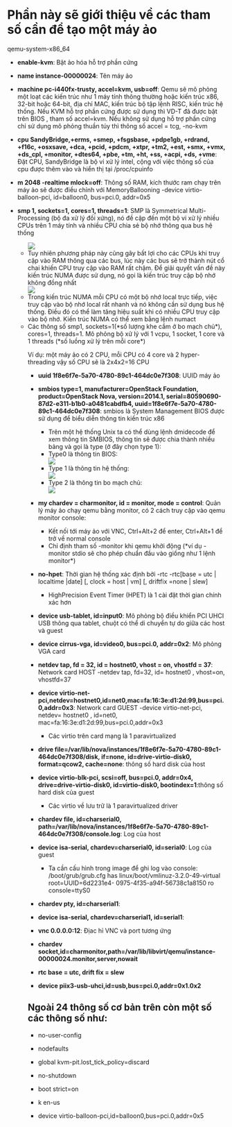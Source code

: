 # Phần này sẽ giới thiệu về các tham số cần để tạo một máy ảo



qemu-system-x86_64  

- **enable-kvm**: Bật ảo hóa hỗ trợ phần cứng

- **name instance-00000024**: Tên máy ảo

- **machine pc-i440fx-trusty, accel=kvm, usb=off**: Qemu sẽ mô phỏng một loạt các kiến trúc như 1 máy tính thông thường hoặc kiến trúc x86, 32-bit hoặc 64-bit, địa chỉ MAC, kiến trúc bộ tập lệnh RISC, kiến trúc hệ thống. Nếu KVM hỗ trợ phần cứng được sử dụng thì VD-T đã được bật trên BIOS , tham số accel=kvm. Nếu không sử dụng hỗ trợ phần cứng chỉ sử dụng mô phỏng thuần túy thì thông số accel = tcg, -no-kvm

- **cpu SandyBridge,+erms, +smep, +fsgsbase, +pdpe1gb, +rdrand, +f16c, +osxsave, +dca, +pcid, +pdcm, +xtpr, +tm2, +est, +smx, +vmx, +ds_cpl, +monitor, +dtes64, +pbe, +tm, +ht, +ss, +acpi, +ds, +vme**: Đặt CPU, SandyBridge là bộ vi xử lý intel, cộng với việc thông số của cpu được thêm vào và hiển thị tại /proc/cpuinfo

- **m 2048 -realtime mlock=off**: Thông số RAM, kích thước ram chạy trên máy ảo sẽ được điều chỉnh với MemoryBallooning -device virtio-balloon-pci, id=balloon0, bus=pci.0, addr=0x5

- **smp 1, sockets=1, cores=1, threads=1**: SMP là Symmetrical Multi-Processing (bộ đa xử lý đối xứng), nó đề cập đến một bộ vi xử lý nhiều CPUs trên 1 máy tính và nhiều CPU chia sẻ bộ nhớ thông qua bus hệ thống
<ul>
   <ul>
      
<img src="https://i.imgur.com/dfxsm3o.jpg">

<li>Tuy nhiên phương pháp này cũng gây bất lợi cho các CPUs khi truy cập vào RAM thông qua các bus, lúc này các bus sẽ trở thành nút cổ chai khiến CPU truy cập vào RAM rất chậm. Để giải quyết vấn đề này kiến trúc NUMA được sử dụng, nó gọi là kiến trúc truy cập bộ nhớ không đồng nhất</li>

<img src="https://i.imgur.com/EnPcFfo.jpg">

<li>Trong kiến trúc NUMA mỗi CPU có một bộ nhớ local trực tiếp, việc truy cập vào bộ nhớ local rất nhanh và nó không cần sử dụng bus hệ thống. Điều đó có thể làm tăng hiệu suất khi có nhiều CPU truy cập vào bộ nhớ. Kiến trúc NUMA có thể xem bằng lệnh numact</li>

<li>Các thông số smp1, sockets=1(*số lượng khe cắm ở bo mạch chủ*), cores=1, threads=1. Mô phỏng bộ xử lý với 1 vcpu, 1 socket, 1 core và 1 threads (*số luồng xử lý trên mỗi core*)</li>

Ví dụ: một máy ảo có 2 CPU, mỗi CPU có 4 core và 2 hyper-threading vậy số CPU sẽ là 2x4x2=16 CPU

- **uuid 1f8e6f7e-5a70-4780-89c1-464dc0e7f308**: UUID máy ảo

- **smbios type=1, manufacturer=OpenStack Foundation, product=OpenStack Nova, version=2014.1, serial=80590690-87d2-e311-b1b0-a0481cabdfb4, uuid=1f8e6f7e-5a70-4780-89c1-464dc0e7f308**: smbios là System Management BIOS được sử dụng để biểu diễn thông tin kiến trúc x86
<ul>
   <ul>
<li>Trên một hệ thống Unix ta có thể dùng lệnh dmidecode để xem thông tin SMBIOS, thông tin sẽ được chia thành nhiều bảng và gọi là type (ở đây chọn type 1):</li>

      
<li>Type0 là thông tin BIOS:</li>
<img src="https://i.imgur.com/qUJaAfp.jpg">

<li>Type 1 là thông tin hệ thống:</li>
<img src="https://i.imgur.com/3Yo2xDJ.jpg">

<li>Type 2 là thông tin bo mạch chủ:</li>
<img src="https://i.imgur.com/c3Op5VB.jpg">

</ul>
</ul>

- **my chardev = charmonitor, id = monitor, mode = control**: Quản lý máy ảo chạy qemu bằng monitor, có 2 cách truy cập vào qemu monitor console:
<ul>
  <ul>
    <li>Kết nối tới máy ảo với VNC, Ctrl+Alt+2 để enter, Ctrl+Alt+1 để trở về normal console</li>

<li>Chỉ định tham số -monitor khi qemu khởi động (*ví dụ -monitor stdio sẽ cho  phép chuẩn đầu vào giống như 1 lệnh monitor*)</li>
</ul>
</ul>

- **no-hpet**: Thời gian hệ thống xác định bởi -rtc -rtc[base = utc | localtime |date] [, clock = host | vm] [, driftfix =none | slew]
<ul>
  <ul>
     <li>HighPrecision Event Timer (HPET) là 1 cài đặt thời gian chính xác hơn</li>
  </ul>
</ul>

- **device usb-tablet, id=input0**: Mô phỏng bộ điều khiển PCI UHCI USB thông qua tablet, chuột có thể di chuyển tự do giữa các host và guest

- **device cirrus-vga, id=video0, bus=pci.0, addr=0x2**: Mô phỏng VGA card

- **netdev tap, fd = 32, id = hostnet0, vhost = on, vhostfd = 37**: Network card HOST -netdev tap, fd=32, id= hostnet0 , vhost=on, vhostfd=37

- **device virtio-net-pci,netdev=hostnet0,id=net0,mac=fa:16:3e:d1:2d:99,bus=pci.0,addr=0x3**: Network card GUEST  -device virtio-net-pci, netdev= hostnet0 , id=net0, mac=fa:16:3e:d1:2d:99,bus=pci.0,addr=0x3
<ul>
  <ul>
     <li>Các virtio trên card mạng là 1 paravirtualized</li>
</ul>
  </ul>
     
- **drive file=/var/lib/nova/instances/1f8e6f7e-5a70-4780-89c1-464dc0e7f308/disk, if=none, id=drive-virtio-disk0, format=qcow2, cache=none**: thông số hard disk của host

- **device virtio-blk-pci, scsi=off, bus=pci.0, addr=0x4, drive=drive-virtio-disk0, id=virtio-disk0, bootindex=1**:thông số hard disk của guest
<ul>
  <ul>
     <li>Các virtio về lưu trữ là 1 paravirtualized driver</li>
</ul>
  </ul>
     
- **chardev file, id=charserial0, path=/var/lib/nova/instances/1f8e6f7e-5a70-4780-89c1-464dc0e7f308/console.log**: Log của host

- **device isa-serial, chardev=charserial0, id=serial0**: Log của guest
<ul>
  <ul>
     <li>Ta cần cấu hình trong  image để ghi log vào console: /boot/grub/grub.cfg has linux/boot/vmlinuz-3.2.0-49-virtual root=UUID=6d2231e4-  0975-4f35-a94f-56738c1a8150 ro console=ttyS0</li>
</ul>
  </ul>
     
- **chardev pty, id=charserial1**:

- **device isa-serial, chardev=charserial1, id=serial1**:

- **vnc 0.0.0.0:12**: Địac hỉ VNC và port tương ứng

- **chardev socket,id=charmonitor,path=/var/lib/libvirt/qemu/instance-00000024.monitor,server,nowait**

- **rtc base = utc, drift fix = slew**

- **device piix3-usb-uhci,id=usb,bus=pci.0,addr=0x1.0x2**

## Ngoài 24 thông số cơ bản trên còn một số các thông số như:

- no-user-config

- nodefaults

- global kvm-pit.lost_tick_policy=discard

- no-shutdown

- boot strict=on

- k en-us

- device virtio-balloon-pci,id=balloon0,bus=pci.0,addr=0x5

